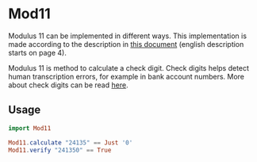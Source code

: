 # Mod11

Modulus 11 can be implemented in different ways. This implementation is made according to the description in [this document](https://www.bankgirot.se/globalassets/dokument/anvandarmanualer/11-modul.pdf) (english description starts on page 4).

Modulus 11 is method to calculate a check digit. Check digits helps detect human transcription errors, for example in bank account numbers. More about check digits can be read [here](https://en.wikipedia.org/wiki/Check_digit).


## Usage
```elm
import Mod11

Mod11.calculate "24135" == Just '0'
Mod11.verify "241350" == True
```
